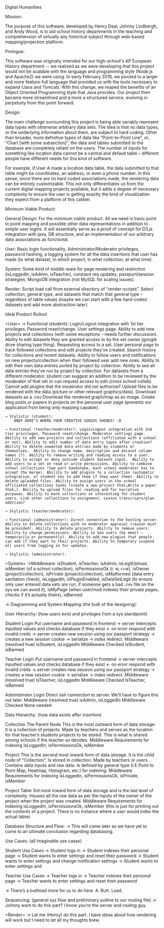 ﻿Digital Humanities

Mission: 

The purpose of this software, developed by Henry Deal, Johnny Lindbergh, and Andy Wood, is to aid school history departments in the teaching and comprehension of virtually any historical subject through web-based mapping/projection platform. 


Prologue:

This software was originally intended for our high-school's AP European History department -- we realized as we were developing that this project would not be scalable with the language and programming style (Node.js and Apache2) we were using. In early February 2018, we pivoted to a larger and more feature-full language that provided us with the tools necessary to expand (Java and Tomcat). With this change, we reaped the benefits of an Object Oriented Programming style that Java provides. Our project then became more streamlined and a more a structured service, evolving in perpetuity from this point forward. 


Design:

The main challenge surrounding this project is being able variably represent data types with otherwise arbitrary data sets. The idea is that no data types, or the underlying information about them, are subject to hard coding. Other than broader, more definitive types of data like “Point-to-Point Line”, or, “Chart [with some subsection]”, the data and tables submitted to the database are completely reliant on the users. The number of inputs for something like location data cannot be a central and default table – different people have different needs for this kind of software.

For example, if User A made a location data table, the data submitted to that table might be coordinates, an address, or even a phone number. In this sense, since there are no hard coded associations made, the rendering data can be entirely customizable. This not only differentiates us from the current digital mapping projects available, but it adds a degree of necessary complexity to ensure the user is getting exactly the kind of visualization they expect from a platform of this caliber. 













Minimum Viable Product:

General Design: For the minimum viable product. All we need is basic point to point mapping and possible other data representations in addition to simple user logins. It will essentially serve as a proof of concept for D3.js integration with java, DB structure, and an implementation of our arbitrary data associations as functional. 

User: Basic login functionality, Administrator/Moderator privileges, password hashing, a logging system for all the data insertions that user has made (to what dataset, in which project, in what collection, at what time).

System: Some kind of middle-ware for page rendering and restriction (isLoggedIn, isAdmin, isTeacher), constant req updates, passport/session strategies, MongoDB integration (not MySQL for scaling issues).

Render: Script load call from external directory of “render-scripts”. Select collection, general type, and datasets that match that general type – regardless of table values (maybe we can start with a few hard-coded datasets and add more abstraction later).





























Ideal Product Rollout

=User= 
	→ Functional (student):  Login/Logout integration with 1st tier privileges. Password reset/change. User settings page. Ability to add new projects and collections (with some exceptions – needs further discussion). Ability to edit datasets they are granted access to by the set owner (google drive sharing type thing). Requesting access to a set. User personal page to track followed collections and edit projects they’ve created. Search history for collections and recent datasets. Ability to follow users and notifications on new projects/collection when their followed user add new ones. Ability to edit their own data entries sorted by project by collection. Ability to see all data entries they’ve run by project by collection. For datasets from a different moderator, student can suggest an addition to be reviewed by the moderator of that set or can request access to edit (cross school collab).  Cannot add plugins that the moderator did not authorize? Upload files to be rendered with the data (picture or other relevant graphics/data). Download datasets as a .csv Download the rendered graph/map as an image. Create blog posts or papers in projects on the personal user page (prevents our application from being only mapping capable). 

	→ Stylistic (student):
		ANDY HERE’S WHERE YOUR CREATIVE GENIUS SHINES! :D 

	→ Functional (teacher/moderator): Login/Logout integration with 2nd tier privileges. Password reset/change. Moderator settings page. Ability to add new projects and collections (affiliated with a school or not). Ability to edit number of data entry types after creation? Ability to delete unwanted data entries made by students or themselves.  Ability to change name, description and dataset column names (?). Ability to remove writing and reading access to a user. Ability to accept or deny outside student dataset input.  Ability to add users to a set on read or write permissions. Ability to combine school collections (two part handshake, each school moderator has to accept the merge). Ability to add plugins to a collection (automatic integration, or student has to add them if they want them). Ability to delete uploaded files. Ability to assign users in the school affiliated collections tasks (create a new project that…Write a paper that…). Ability to upload files for reading and for narrative purposes. Ability to mark collections as interesting for student users. Link other collections to assignment. Lesson transcripts/plan addition? 

	→ Stylistic (teacher/moderator):

	→ Functional (administrator): Direct connection to the hosting server. Ability to delete collections with no moderator approval (reason must be provided). Ability to delete projects. Ability to remove users. Ability to change permissions. Ability to ban users (by email – temporarily or permanently). Ability to add new plugins that people can add if they want to their projects. Ability to temporary suspend all users from logging in for updates. 

	→ Stylistic (administrator):





=System=
	→Middleware: isStudent, isTeacher, isAdmin, isLegitUpload, isMember (of a school collection), isPermissionsOk (r, w, r+w), isOwner (project/collection), isPrivate (project/collection), isMalformed (data entry sanitation check), isLoggedIn, isPluginEnabled, isDataSetLegit (to ensure only user entered data sets are run, if someone gets a bad .csv file on the sys we can avoid it), isMyPage (when user/mod indexes their private pages, checks if it’s actually theirs), isBanned

	
→ Diagramming and System Mapping (the bulk of the designing):

User Hierarchy: (how users exist and privileges from a sys standpoint)

Student Login
Put username and password in frontend → server intercepts inputted values and checks database if they exist ← on error respond with invalid creds → server creates new session using our passport strategy → creates a new session cookie → serialize → index redirect. 
Middleware (resolved true)
isStudent, isLoggedIn 
Middleware Checked 
isStudent, isBanned


Teacher Login
Put username and password in frontend → server intercepts inputted values and checks database if they exist ← on error respond with invalid creds → server creates new session using our passport strategy → creates a new session cookie → serialize → index redirect. 
Middleware (resolved true)
isTeacher, isLoggedIn 
Middleware Checked
IsTeacher, isBanned


Administrator Login
Direct ssh connection to server. We’ll have to figure this out later.
Middleware (resolved true)
isAdmin, isLoggedIn
Middleware Checked
None needed





Data Hierarchy: (how data exists after insertion)

Collection
The Parent Node
This is the most outward form of data storage. It is a collection of projects. Made by teachers and serves as the location for that teacher’s students projects to be stored. This is what is shared among schools if the teacher so decides. 
Middleware Requirements for indexing 
isLoggedIn, isPermissionsOk, isMember

Project
This is the second most inward form of data storage. It is the child node of “Collection”. Is stored in collection. Made by teachers or users. Contains data inputs and raw data. Is defined by general type (I.E Point to Point Map, Heatmap, Histogram, etc.) for indexing. 
Middleware Requirements for indexing
isLoggedIn, isPermissionsOk, isPrivate, isMember

Project Table
3rd most inward form of data storage and is the last level of complexity. Houses all the raw data as per the inputs of the owner of the project when the project was created. 
Middleware Requirements for indexing
isLoggedIn, isPermissionsOk, isMember
(this is just for printing out the contents of a project. There is no instance where a user would index the actual table)


Database Structure and Flow: 
→ This will come later as we have yet to come to an ultimate conclusion regarding databasing.

Use Cases: (all imaginable use cases)

Student Use Cases
→ Student logs in
→ Student indexes their personal page
→ Student wants to enter settings and reset their password
→ Student wants to enter settings and change notification settings
→ Student wants to enter settings and 

Teacher Use Cases
→ Teacher logs in
→ Teacher indexes their personal page
→ Teacher wants to enter settings and reset their password

→ There’s a buttload more for us to do here. A. Butt. Load.


Sequencing: (general sys flow and preliminary outline to our routing file)
→ Johnny want to do this part? I know you’re the server and routing guy. 


=Render=
→ Let me (Henry) do this part. I have ideas about how rendering will work but I need to let all my thoughts brew. 
